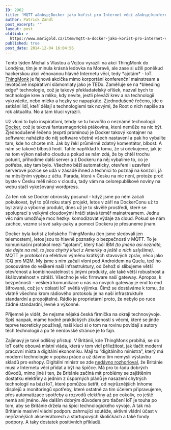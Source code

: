 ```yaml
---
ID: 2962
title: 'MQTT a&nbsp;Docker jako kořist pro Internet věcí z&nbsp;konference ThingMonk'
author: Patrick Zandl
post_excerpt: ""
layout: post
oldlink: >
  https://www.marigold.cz/item/mqtt-a-docker-jako-korist-pro-internet-veci-z-konference-thingmonk
published: true
post_date: 2014-12-04 16:04:56
---
```

<p>Tento týden Michal s Vlastou a Vojtou vyrazili na akci ThingMonk do Londýna, tím je minula krásná ledovka na Moravě, ale zase si užili poněkud hackerskou akci věnovanou hlavně Internetu věcí, tedy *ajotám* - IoT. <a href="http://thingmonk.com">ThingMonk</a> je fajnová akcička mimo korportání konferenční mainstream a levotočivé inspirativní slámomlaty jako je TEDx. Zaměřuje se na *bleeding edge* technologie, což je takový překladatelský oříšek, nazval bych to technologie krev a mlíko, kdy nevíte, jestli převáží krev a na technologii vykrvácíte, nebo mléko a hezky se napapkáte. Zjednodušeně řečeno, jde o setkání lidí, kteří dělají s technologiemi tak novými, že Root o nich napíše za rok aktualitu. No a tam kluci vyrazili.</p>

<!--more-->

<p>Už vloni to bylo inspirativní, tehdy se tu hovořilo o neznámé technologii <a href="http://www.docker.com">Docker</a>, což je taková fantasmagorická ptákovina, která nemůže na nic být. Zjednodušeně řečeno (exprti prominou) je Docker takový kontajner na software: naházíte do něj software včetně všech nastavení a pak ho vybalíte tam, kde ho chcete mít. Jak by řekl průměrně zdatný komentátor, blbost. A nám se takové blbosti hodí. Tahle například k tomu, že si očekujeme, jak je na tom výkon našeho cloudu a pokud se nám zdá, že by chtěl trochu potunit, přihodíme další server a z Dockeru na něj vybalíme to, co je potřeba, aby tam bylo. Všechno běží automaticky, otevření i uzavření serverové pozice se udá v zásadě ihned a technici to poznají na konzoli, já na měsíčním výpisu z účtu. Paráda, která v Česku na nic není, protože proč byste v Česku měli něco v cloudu, tady vám na celorepublikové noviny na webu stačí vykešovaný wordpress.</p>
<p>Za ten rok se Docker obrovsky posunul - když jsme po něm začali pokukovat, byl to půl roku starý projekt, letos v září na DockerConu už to byl zralý a výborný produkt, dnes už je to skvělé prostředí, které se spoluprací s velkými cloudovými hráči stává téměř mainstreamem. Jednu věc nám umožňuje moc hezky: komodizovat výdaje za cloud. Pokud se nám zachce, vezme si své saky-paky a pomocí Dockeru je přesuneme jinam.</p>
<p>Docker byla kořist z loňského ThingMonku (ten jsme sledovali jen telemostem), letos jsou to hlavně poznatky o bezpečnosti v MQTT. To je komunikační protokol mezi “ajotami”, který tlačí IBM <em>(to jméno asi neznáte, ale dejte na mě, to jsou chytrý kluci z Ameriky a ještě o nich uslyšíme)</em>. MQTT je protokol na efektivní výměnu krátkých stavových zpráv, něco jako ICQ pro M2M. My jsme s ním začali vloni pod Androidem na Quelu, teď ho posouváme do veškeré naší infrastruktury, od čehož si slibujeme větší otevřenost a kombinovatelnost s jinými produkty, ale také větší robustnost a škálovatelnost v zátěži. Všechno je věc firmware naší gateway. Apropos, k bezpečnosti - veškerá komunikace u nás na nových gateway je end to end šifrovaná, což je v oblasti IoT světlá výjimka. Čímž se dostáváme k tomu, že vlatně všechno krom rádiového protokolu je na naší infrastruktuře standardní a propojitelné. Rádio je proprietární proto, že nebylo po ruce žádné standardní, levné a výkonné. </p>
<p>Příjemné je vidět, že nejsme nějaká česká firmička na okraji technovývoje. Spíš naopak, máme hodně praktických zkušeností s věcmi, které se jinde teprve teoreticky používají, naši kluci si o tom na rovinu povídají s autory těch technologií a po té nerdovské stránce je to fajn.</p>
<p>Zajímavý je také odlišný přístup. V Británii, kde ThingMonk probíhá, se do IoT ostře obouvá místní vláda, která v tom vidí příležitost, jak tlačit moderní pracovní místa a digitální ekonomiku. Mají tu “digitálního ministra”, který má moderní technologie v popisu práce a už dávno tím nemyslí výstavbu skladů pro eshopy. Digitální ministr se zde <a href="http://www.v3.co.uk/v3-uk/news/2371855/uk-must-ride-the-internet-of-things-wave-urges-digital-minister">nedávno rozhorloval</a>, že Británie musí v Internetu věcí přidat a být na špičce. Má pro to řadu dobrých důvodů, mimo jiné i ten, že Británie začíná mít problémy se zajištěním dostatku elektřiny a jedním z úsporných plánů je nasazení chytrých technologií na bázi IoT, které pomůžou šetřit, od nejrůznějších Inhome displejů a monitoringů spotřeby, které ostatně za tím účelem připravujeme, přes automatizace spotřeby a rozvodů elektřiny až po cokoliv, co ještě nemá ani jméno. Ale dalším dobrým důvodem pro tlačení IoT je touha po tom, aby se Británie držela na špici technologického vývoje. A tak má Británie masivní vládní podporu zahrnující soutěže, aktivní vládní účast v nejrůznějších akcelerátorech a startupových školičkách a také fondy podpory. A taky dostatek positivních příkladů.</p>